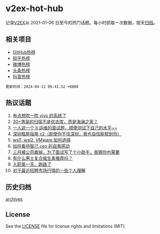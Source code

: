 # v2ex-hot-hub

 记录[V2EX](https://www.v2ex.com/)从 2021-01-06 日至今的热门话题。每小时抓取一次数据，按天[归档](archives)。
 
 ## 相关项目

- [GitHub热榜](https://github.com/snaildev/github-hot-hub)
- [知乎热榜](https://github.com/snaildev/zhihu-hot-hub)
- [微博热榜](https://github.com/snaildev/weibo-hot-hub)
- [头条热榜](https://github.com/snaildev/toutiao-hot-hub)
- [抖音热榜](https://github.com/snaildev/douyin-hot-hub)


 `更新时间：2024-04-11 09:41:52 +0800`

## 热议话题

1. [有点想吹一吹 vivo 的系统了](https://www.v2ex.com/t/1031206)
1. [30+男装的归宿不是优衣库，而是海澜之家？](https://www.v2ex.com/t/1031262)
1. [一人说一个 it 运维的面试题，顺便测试下自己的水平~~](https://www.v2ex.com/t/1031191)
1. [深圳租房指南 v2（即使你不住深圳，我也自信能帮到你）](https://www.v2ex.com/t/1031215)
1. [wsl1, wsl2, VMware 如何选择](https://www.v2ex.com/t/1031241)
1. [如何看待智己 ceo 的自我感动](https://www.v2ex.com/t/1031299)
1. [三月被公司裁掉，为了面试写了个小助手，我猜你也需要](https://www.v2ex.com/t/1031332)
1. [有什么男士复合维生素推荐吗？](https://www.v2ex.com/t/1031178)
1. [入职第一天，跑路了](https://www.v2ex.com/t/1031302)
1. [对于最近招聘市场行情的一些个人理解](https://www.v2ex.com/t/1031220)

## 历史归档

[archives](archives)

## License

See the [LICENSE](LICENSE) file for license rights and limitations (MIT).
